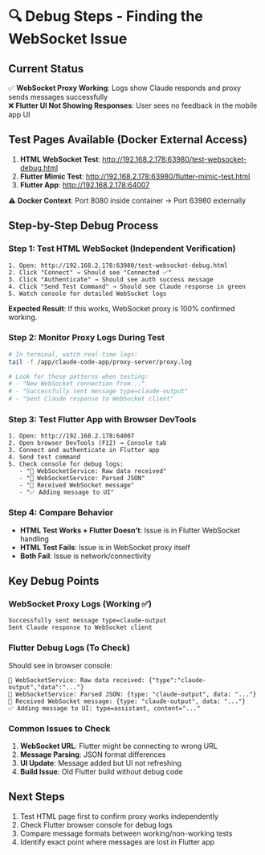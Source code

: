 # 🔍 Debug Steps - Finding the WebSocket Issue

## Current Status
✅ **WebSocket Proxy Working**: Logs show Claude responds and proxy sends messages successfully  
❌ **Flutter UI Not Showing Responses**: User sees no feedback in the mobile app UI  

## Test Pages Available (Docker External Access)
1. **HTML WebSocket Test**: http://192.168.2.178:63980/test-websocket-debug.html
2. **Flutter Mimic Test**: http://192.168.2.178:63980/flutter-mimic-test.html  
3. **Flutter App**: http://192.168.2.178:64007

⚠️ **Docker Context**: Port 8080 inside container → Port 63980 externally

## Step-by-Step Debug Process

### Step 1: Test HTML WebSocket (Independent Verification)
```
1. Open: http://192.168.2.178:63980/test-websocket-debug.html
2. Click "Connect" → Should see "Connected ✅"
3. Click "Authenticate" → Should see auth success message
4. Click "Send Test Command" → Should see Claude response in green
5. Watch console for detailed WebSocket logs
```

**Expected Result**: If this works, WebSocket proxy is 100% confirmed working.

### Step 2: Monitor Proxy Logs During Test
```bash
# In terminal, watch real-time logs:
tail -f /app/claude-code-app/proxy-server/proxy.log

# Look for these patterns when testing:
# - "New WebSocket connection from..."
# - "Successfully sent message type=claude-output"  
# - "Sent Claude response to WebSocket client"
```

### Step 3: Test Flutter App with Browser DevTools
```
1. Open: http://192.168.2.178:64007
2. Open browser DevTools (F12) → Console tab
3. Connect and authenticate in Flutter app
4. Send test command
5. Check console for debug logs:
   - "📨 WebSocketService: Raw data received"
   - "🎯 WebSocketService: Parsed JSON"  
   - "📨 Received WebSocket message"
   - "✅ Adding message to UI"
```

### Step 4: Compare Behavior
- **HTML Test Works + Flutter Doesn't**: Issue is in Flutter WebSocket handling
- **HTML Test Fails**: Issue is in WebSocket proxy itself
- **Both Fail**: Issue is network/connectivity

## Key Debug Points

### WebSocket Proxy Logs (Working ✅)
```
Successfully sent message type=claude-output
Sent Claude response to WebSocket client
```

### Flutter Debug Logs (To Check)
Should see in browser console:
```
📨 WebSocketService: Raw data received: {"type":"claude-output","data":"..."}
🎯 WebSocketService: Parsed JSON: {type: "claude-output", data: "..."}
📨 Received WebSocket message: {type: "claude-output", data: "..."}
✅ Adding message to UI: type=assistant, content="..."
```

### Common Issues to Check
1. **WebSocket URL**: Flutter might be connecting to wrong URL
2. **Message Parsing**: JSON format differences
3. **UI Update**: Message added but UI not refreshing
4. **Build Issue**: Old Flutter build without debug code

## Next Steps
1. Test HTML page first to confirm proxy works independently
2. Check Flutter browser console for debug logs
3. Compare message formats between working/non-working tests
4. Identify exact point where messages are lost in Flutter app